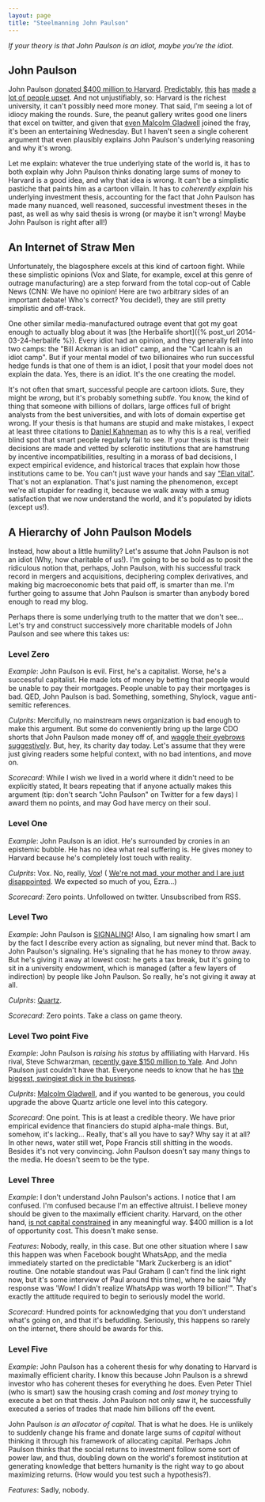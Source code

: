 ```yaml
---
layout: page
title: "Steelmanning John Paulson"
---
```


*If your theory is that John Paulson is an idiot, maybe you're the idiot.*

## John Paulson ## 

John Paulson [donated $400 million to
Harvard](http://www.nytimes.com/2015/06/04/education/john-paulson-gives-400-million-to-harvard-for-engineering-school.html). [Predictably](http://www.vox.com/2015/6/3/8723189/john-paulson-harvard-donation),
[this](http://www.vox.com/2015/6/3/8725331/malcolm-gladwell-harvard)
[has](http://www.slate.com/blogs/moneybox/2015/06/03/billionaire_s_ego_donates_400_million_to_harvard_nbsp.html)
[made](http://www.washingtonpost.com/news/grade-point/wp/2015/06/03/finally-harvard-catches-a-break-a-400-million-donation-from-a-hedge-fund-manager/)
[a](http://fusion.net/story/144121/harvard-receives-400-million-from-billionaire-who-profited-off-the-recession/)
[lot of people
upset](http://qz.com/418905/john-paulsons-400-million-gift-to-harvard-shows-exactly-whats-wrong-with-big-university-endowments/). And
not unjustifiably, so: Harvard is the richest university, it
can't possibly need more money. That said, I'm seeing a lot of
idiocy making the rounds. Sure, the peanut gallery writes good
one liners that excel on twitter, and given that [even Malcolm
Gladwell](http://www.vox.com/2015/6/3/8725331/malcolm-gladwell-harvard)
joined the fray, it's been an entertaining Wednesday. But I
haven't seen a single coherent argument that even plausibly
explains John Paulson's underlying reasoning and why it's wrong.

Let me explain: whatever the true underlying state of the world
is, it has to both explain why John Paulson thinks donating large
sums of money to Harvard is a good idea, and why that idea is
wrong. It can't be a simplistic pastiche that paints him as a
cartoon villain. It has to *coherently explain* his underlying
investment thesis, accounting for the fact that John Paulson has
made many nuanced, well reasoned, successful investment theses in
the past, as well as why said thesis is wrong (or maybe it isn't
wrong! Maybe John Paulson is right after all!)


## An Internet of Straw Men ##

Unfortunately, the blagosphere excels at this kind of cartoon
fight. While these simplistic opinions (Vox and Slate, for
example, excel at this genre of outrage manufacturing) are a step
forward from the total cop-out of Cable News (CNN: We have no
opinion!  Here are two arbitrary sides of an important debate!
Who's correct? You decide!), they are still pretty simplistic and
off-track.

One other similar media-manufactured outrage event that got my
goat enough to actually blog about it was [the Herbalife
short]({% post_url 2014-03-24-herbalife %}).  Every idiot had an
opinion, and they generally fell into two camps: the "Bill Ackman
is an idiot" camp, and the "Carl Icahn is an idiot camp". But if
your mental model of two billionaires who run successful hedge
funds is that one of them is an idiot, I posit that your model
does not explain the data. Yes, there is an idiot. It's the one
creating the model.

It's not often that smart, successful people are cartoon
idiots. Sure, they might be *wrong*, but it's probably something
*subtle*. You know, the kind of thing that someone with billions
of dollars, large offices full of bright analysts from the best
universities, and with lots of domain expertise get wrong. If
your thesis is that humans are stupid and make mistakes, I expect
at least three citations to [Daniel
Kahneman](http://en.wikipedia.org/wiki/Thinking,_Fast_and_Slow)
as to why this is a real, verified blind spot that smart people
regularly fail to see. If your thesis is that their decisions are
made and vetted by sclerotic institutions that are hamstrung by
incentive incompatibilities, resulting in a morass of bad
decisions, I expect empirical evidence, and historical traces
that explain how those institutions came to be. You can't just
wave your hands and say ["Elan
vital"](http://en.wikipedia.org/wiki/%C3%89lan_vital). That's not
an explanation. That's just naming the phenomenon, except we're
all stupider for reading it, because we walk away with a smug
satisfaction that we now understand the world, and it's
populated by idiots (except us!).


## A Hierarchy of John Paulson Models ##


Instead, how about a little humility? Let's assume that John
Paulson is not an idiot (Why, how charitable of us!). I'm going to
be so bold as to posit the ridiculous notion that, perhaps, John
Paulson, with his successful track record in mergers and
acquisitions, deciphering complex derivatives, and making big
macroeconomic bets that paid off, is smarter than me. I'm further
going to assume that John Paulson is smarter than anybody bored
enough to read my blog.

Perhaps there is some underlying truth to the matter that we
don't see... Let's try and construct successively more charitable
models of John Paulson and see where this takes us:


### Level Zero ###

*Example*: John Paulson is evil. First, he's a capitalist. Worse,
he's a successful capitalist. He made lots of money by betting
that people would be unable to pay their mortgages. People unable
to pay their mortgages is bad. QED, John Paulson is
bad. Something, something, Shylock, vague anti-semitic
references.

*Culprits*: Mercifully, no mainstream news organization is bad enough to make
this argument. But some do conveniently bring up the large CDO
shorts that John Paulson made money off of, and [waggle their
eyebrows suggestively](http://m.xkcd.com/552/). But, hey, its
charity day today. Let's assume that they were just giving
readers some helpful context, with no bad intentions, and move
on.

*Scorecard*: While I wish we lived in a world where it didn't need to be
explicitly stated, It bears repeating that if anyone actually
makes this argument (tip: don't search "John Paulson" on Twitter
for a few days) I award them no points, and may God have mercy on
their soul.

### Level One ###

*Example*: John Paulson is an idiot. He's surrounded by cronies
in an epistemic bubble. He has no idea what real suffering is. He
gives money to Harvard because he's completely lost touch with
reality.

*Culprits*: Vox. No, really,
[Vox](http://www.vox.com/2015/6/3/8723189/john-paulson-harvard-donation)! (
[We're not mad, your mother and I are just
disappointed](http://tvtropes.org/pmwiki/pmwiki.php/Main/DisappointedInYou). We
expected so much of you, Ezra...)

*Scorecard*:  Zero points. Unfollowed on twitter. Unsubscribed from RSS.

### Level Two ###

*Example*: John Paulson is
[SIGNALING](http://www.bloombergview.com/articles/2015-04-27/economists-need-to-give-up-on-overused-signaling-fad)!
Also, I am signaling how smart I am by the fact I describe every
action as signaling, but never mind that. Back to John Paulson's
signaling. He's signaling that he has money to throw away. But
he's giving it away at lowest cost: he gets a tax break, but it's
going to sit in a university endowment, which is managed (after a
few layers of indirection) by people like John Paulson. So
really, he's not giving it away at all.

*Culprits*:
[Quartz](http://qz.com/418905/john-paulsons-400-million-gift-to-harvard-shows-exactly-whats-wrong-with-big-university-endowments/).

*Scorecard*: Zero points. Take a class on game theory.

### Level Two point Five ###

*Example*: John Paulson is *raising his status* by affiliating
with Harvard. His rival, Steve Schwarzman, [recently gave $150
million to
Yale](http://www.slate.com/blogs/moneybox/2015/05/12/stephen_schwarzman_yale_gift_so_many_better_uses_for_that_money.html). And
John Paulson just couldn't have that. Everyone needs to know that
he has [the biggest, swingiest dick in the
	    business](http://en.wikipedia.org/wiki/Liar%27s_Poker#Catch_phrases).

*Culprits*: [Malcolm
 Gladwell](http://www.vox.com/2015/6/3/8725331/malcolm-gladwell-harvard),
 and if you wanted to be generous, you could upgrade the above
 Quartz article one level into this category.

*Scorecard*: One point. This is at least a credible theory. We have
 prior empirical evidence that financiers do stupid alpha-male
 things. But, somehow, it's lacking... Really, that's all you have to
 say? Why say it at all? In other news, water still wet, Pope Francis
 still shitting in the woods. Besides it's not very convincing. John
 Paulson doesn't say many things to the media. He doesn't seem to be
 the type.

### Level Three ###

*Example*: I don't understand John Paulson's actions. I notice that I am
confused. I'm confused because I'm an effective altruist. I believe
money should be given to the maximally efficient charity. Harvard, on
the other hand, [is not capital
constrained](http://en.wikipedia.org/wiki/Harvard_University#Endowment)
in any meaningful way. $400 million is a lot of opportunity cost. This
doesn't make sense.

*Features*: Nobody, really, in this case. But one other situation
 where I saw this happen was when Facebook bought WhatsApp, and the
 media immediately started on the predictable "Mark Zuckerberg is an
 idiot" routine. One notable standout was Paul Graham (I can't find
 the link right now, but it's some interview of Paul around this
 time), where he said "My response was 'Wow! I didn't realize WhatsApp
 was worth 19 billion!'". That's exactly the attitude required to
 begin to seriously model the world.

*Scorecard*: Hundred points for acknowledging that you don't
 understand what's going on, and that it's befuddling. Seriously, this
 happens so rarely on the internet, there should be awards for this.

### Level Five ###

*Example*: John Paulson has a coherent thesis for why donating to
Harvard is maximally efficient charity. I know this because John
Paulson is a shrewd investor who has coherent theses for everything he
does. Even Peter Thiel (who is smart) saw the housing crash coming and
*lost money* trying to execute a bet on that thesis. John Paulson not
only saw it, he successfully executed a series of trades that made him
billions off the event.

John Paulson *is an allocator of capital*. That is what he does. He is
unlikely to suddenly change his frame and donate large sums of
*capital* without thinking it through his framework of allocating
capital. Perhaps John Paulson thinks that the social returns to
investment follow some sort of power law, and thus, doubling down on
the world's foremost institution at generating knowledge that betters
humanity is the right way to go about maximizing returns. (How would
you test such a hypothesis?).

*Features*: Sadly, nobody.



